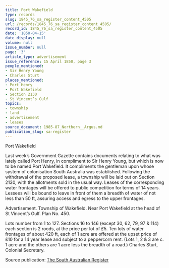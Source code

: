 ```yaml
---
title: Port Wakefield
type: records
slug: 1845_76_sa_register_content_4505
url: /records/1845_76_sa_register_content_4505/
record_id: 1845_76_sa_register_content_4505
date: '1850-04-15'
date_display: null
volume: null
issue_number: null
page: '3'
article_type: advertisement
issue_reference: 15 April 1850, page 3
people_mentioned:
- Sir Henry Young
- Charles Sturt
places_mentioned:
- Port Henry
- Port Wakefield
- Section 2130
- St Vincent’s Gulf
topics:
- township
- land
- advertisement
- leases
source_document: 1985-87_Northern__Argus.md
publication_slug: sa-register
---
```


Port Wakefield

Last week’s Government Gazette contains documents relating to what was lately called Port Henry, in compliment to Sir Henry Young, but which is now to be named Port Wakefield.  It compliments the gentleman upon whose system of colonisation South Australia was established.  Following the withdrawal of the proposed lease, a township will be laid out on Section 2130, with the allotments sold in the usual way.  Leases of the corresponding water frontages will be offered to public competition for terms of 14 years. Lessees will be bound to leave in front of them a breadth of water of not less than 50 ft, assuring access and egress to the upper frontages.

Advertisement.  Township of Wakefield.  Near Port Wakefield at the head of St Vincent’s Gulf.  Plan No. 450.

Lots number from 1 to 127.  Sections 16 to 146 (except 30, 62, 79, 97 & 114) each section is 2 roods, at the price per lot of £5.  Ten lots of water frontages of about 420 ft, each of 1 acre are offered at the upset price of £10 for a 14 year lease and subject to a peppercorn rent.  (Lots 1, 2 & 3 are c. 1 acre and the others are 1 acre less the breadth of a road.)  Charles Sturt, Colonial Secretary.

Source publication: [The South Australian Register](/publications/sa-register/)
